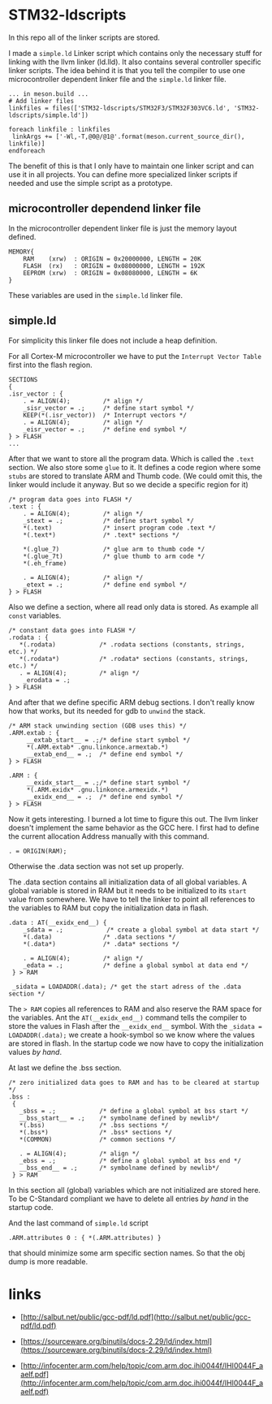 # STM32-ldscripts

In this repo all of the linker scripts are stored.

I made a `simple.ld` Linker script which contains only the necessary stuff for linking with the llvm linker (ld.lld).
It also contains several controller specific linker scripts. The idea behind it is that you tell the compiler to use
one microcontroller dependent linker file and the `simple.ld` linker file.

    ... in meson.build ...
    # Add linker files
    linkfiles = files(['STM32-ldscripts/STM32F3/STM32F303VC6.ld', 'STM32-ldscripts/simple.ld'])

    foreach linkfile : linkfiles
     linkArgs += ['-Wl,-T,@0@/@1@'.format(meson.current_source_dir(), linkfile)]
    endforeach

The benefit of this is that I only have to maintain one linker script and can use it in all projects.
You can define more specialized linker scripts if needed and use the simple script as a prototype.

## microcontroller dependend linker file
In the microcontroller dependent linker file is just the memory layout defined.

    MEMORY{
    	RAM    (xrw)  : ORIGIN = 0x20000000, LENGTH = 20K
    	FLASH  (rx)   : ORIGIN = 0x08000000, LENGTH = 192K
    	EEPROM (xrw)  : ORIGIN = 0x08080000, LENGTH = 6K
    }

These variables are used in the `simple.ld` linker file.

## simple.ld

For simplicity this linker file does not include a heap definition.

For all Cortex-M microcontroller we have to put the `Interrupt Vector Table` first into the flash region.

    SECTIONS
    {
    .isr_vector : {
        . = ALIGN(4);         /* align */
        _sisr_vector = .;     /* define start symbol */
        KEEP(*(.isr_vector))  /* Interrupt vectors */
        . = ALIGN(4);         /* align */
        _eisr_vector = .;     /* define end symbol */
    } > FLASH
    ...

After that we want to store all the program data. Which is called the `.text` section.
We also store some `glue` to it. It defines a code region where some `stubs` are stored to translate ARM and Thumb code.
(We could omit this, the linker would include it anyway. But so we decide a specific region for it)

    /* program data goes into FLASH */
    .text : {
        . = ALIGN(4);         /* align */
        _stext = .;           /* define start symbol */
        *(.text)              /* insert program code .text */
        *(.text*)             /* .text* sections */

        *(.glue_7)            /* glue arm to thumb code */
        *(.glue_7t)           /* glue thumb to arm code */
        *(.eh_frame)

        . = ALIGN(4);         /* align */
        _etext = .;           /* define end symbol */
    } > FLASH

Also we define a section, where all read only data is stored. As example all `const` variables.

    /* constant data goes into FLASH */
    .rodata : {
       *(.rodata)            /* .rodata sections (constants, strings, etc.) */
       *(.rodata*)           /* .rodata* sections (constants, strings, etc.) */
       . = ALIGN(4);         /* align */
        _erodata = .;
    } > FLASH

And after that we define specific ARM debug sections. I don't really know how that works, but its needed for gdb to `unwind` the stack.

    /* ARM stack unwinding section (GDB uses this) */
    .ARM.extab : {
         __extab_start__ = .;/* define start symbol */
         *(.ARM.extab* .gnu.linkonce.armextab.*)
         __extab_end__ = .;  /* define end symbol */
    } > FLASH

    .ARM : {
         __exidx_start__ = .;/* define start symbol */
         *(.ARM.exidx* .gnu.linkonce.armexidx.*)
         __exidx_end__ = .;  /* define end symbol */
    } > FLASH

Now it gets interesting. I burned a lot time to figure this out.
The llvm linker doesn't implement the same behavior as the GCC here.
I first had to define the current allocation Address manually with this command.

    . = ORIGIN(RAM);

Otherwise the .data section was not set up properly.

The .data section contains all initialization data of all global variables.
A global variable is stored in RAM but it needs to be initialized to its `start` value from somewhere.
We have to tell the linker to point all references to the variables to RAM but copy the initialization data in flash.

    .data : AT(__exidx_end__) {
        _sdata = .;            /* create a global symbol at data start */
        *(.data)              /* .data sections */
        *(.data*)             /* .data* sections */

        . = ALIGN(4);         /* align */
        _edata = .;           /* define a global symbol at data end */
     } > RAM

     _sidata = LOADADDR(.data); /* get the start adress of the .data section */

The `> RAM` copies all references to RAM and also reserve the RAM space for the variables.
Ant the `AT(__exidx_end__)` command tells the compiler to store the values in Flash after the `__exidx_end__` symbol.
With the `_sidata = LOADADDR(.data);` we create a hook-symbol so we know where the values are stored in flash.
In the startup code we now have to copy the initialization values *by hand*.

At last we define the .bss section.

    /* zero initialized data goes to RAM and has to be cleared at startup */
    .bss :
     {
       _sbss = .;            /* define a global symbol at bss start */
       __bss_start__ = .;    /* symbolname defined by newlib*/
       *(.bss)               /* .bss sections */
       *(.bss*)              /* .bss* sections */
       *(COMMON)             /* common sections */

       . = ALIGN(4);         /* align */
       _ebss = .;            /* define a global symbol at bss end */
       __bss_end__ = .;      /* symbolname defined by newlib*/
     } > RAM

In this section all (global) variables which are not initialized are stored here.
To be C-Standard compliant we have to delete all entries *by hand* in the startup code.

And the last command of `simple.ld` script

    .ARM.attributes 0 : { *(.ARM.attributes) }

that should minimize some arm specific section names. So that the obj dump is more readable.

# links

-   [http://salbut.net/public/gcc-pdf/ld.pdf](http://salbut.net/public/gcc-pdf/ld.pdf)
-   [https://sourceware.org/binutils/docs-2.29/ld/index.html](https://sourceware.org/binutils/docs-2.29/ld/index.html)

-   [http://infocenter.arm.com/help/topic/com.arm.doc.ihi0044f/IHI0044F_aaelf.pdf](http://infocenter.arm.com/help/topic/com.arm.doc.ihi0044f/IHI0044F_aaelf.pdf)
